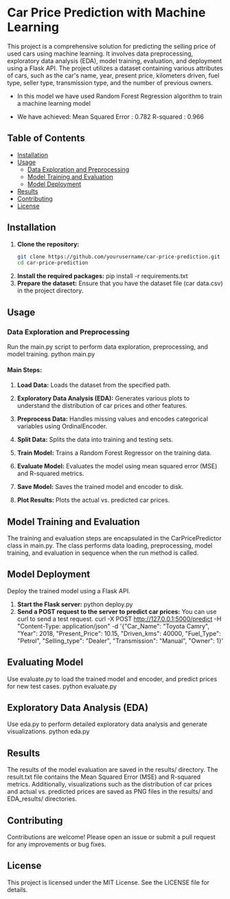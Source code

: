 # Car Price Prediction with Machine Learning

This project is a comprehensive solution for predicting the selling price of used cars using machine learning. It involves data preprocessing, exploratory data analysis (EDA), model training, evaluation, and deployment using a Flask API. The project utilizes a dataset containing various attributes of cars, such as the car's name, year, present price, kilometers driven, fuel type, seller type, transmission type, and the number of previous owners.

- In this model we have used Random Forest Regression algorithm to train a machine learning model

- We have achieved:
   Mean Squared Error : 0.782
   R-squared : 0.966 

## Table of Contents

- [Installation](#installation)
- [Usage](#usage)
  - [Data Exploration and Preprocessing](#data-exploration-and-preprocessing)
  - [Model Training and Evaluation](#model-training-and-evaluation)
  - [Model Deployment](#model-deployment)
- [Results](#results)
- [Contributing](#contributing)
- [License](#license)

## Installation

1. **Clone the repository:**
   ```bash
   git clone https://github.com/yourusername/car-price-prediction.git
   cd car-price-prediction
2. **Install the required packages:**
   pip install -r requirements.txt
3. **Prepare the dataset:**
   Ensure that you have the dataset file (car data.csv) in the project directory.

## Usage

### Data Exploration and Preprocessing
Run the main.py script to perform data exploration, preprocessing, and model training.
python main.py

#### Main Steps:

1. **Load Data:**
Loads the dataset from the specified path.

2. **Exploratory Data Analysis (EDA):**
Generates various plots to understand the distribution of car prices and other features.

3. **Preprocess Data:**
Handles missing values and encodes categorical variables using OrdinalEncoder.

4. **Split Data:**
Splits the data into training and testing sets.

5. **Train Model:**
Trains a Random Forest Regressor on the training data.

6. **Evaluate Model:**
Evaluates the model using mean squared error (MSE) and R-squared metrics.

7. **Save Model:**
Saves the trained model and encoder to disk.

8. **Plot Results:**
Plots the actual vs. predicted car prices.

## Model Training and Evaluation
The training and evaluation steps are encapsulated in the CarPricePredictor class in main.py. The class performs data loading, preprocessing, model training, and evaluation in sequence when the run method is called.

## Model Deployment
Deploy the trained model using a Flask API.

1. **Start the Flask server:**
    python deploy.py
2. **Send a POST request to the server to predict car prices:**
   You can use curl to send a test request.
   curl -X POST http://127.0.0.1:5000/predict -H "Content-Type: application/json" -d '{"Car_Name": "Toyota Camry", "Year": 2018, "Present_Price": 10.15, "Driven_kms": 40000, "Fuel_Type": "Petrol", "Selling_type": "Dealer", "Transmission": "Manual", "Owner": 1}'

## Evaluating Model
Use evaluate.py to load the trained model and encoder, and predict prices for new test cases.
python evaluate.py

## Exploratory Data Analysis (EDA)
Use eda.py to perform detailed exploratory data analysis and generate visualizations.
python eda.py

## Results
The results of the model evaluation are saved in the results/ directory. The result.txt file contains the Mean Squared Error (MSE) and R-squared metrics. Additionally, visualizations such as the distribution of car prices and actual vs. predicted prices are saved as PNG files in the results/ and EDA_results/ directories.

## Contributing
Contributions are welcome! Please open an issue or submit a pull request for any improvements or bug fixes.

## License
This project is licensed under the MIT License. See the LICENSE file for details.




